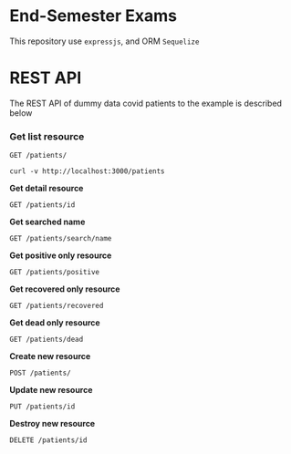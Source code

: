 # End-Semester Exams

This repository use `expressjs`, and ORM `Sequelize`

# REST API

The REST API of dummy data covid patients to the example is described below


### Get list resource

`GET /patients/`

    curl -v http://localhost:3000/patients

**Get detail resource**

`GET /patients/id`

**Get searched name**

`GET /patients/search/name`

**Get positive only resource**

`GET /patients/positive`

**Get recovered only resource**

`GET /patients/recovered`

**Get dead only resource**

`GET /patients/dead`

**Create new resource**

`POST /patients/`

**Update new resource**

`PUT /patients/id`

**Destroy new resource**

`DELETE /patients/id`

